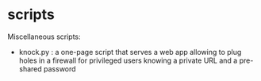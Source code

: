 scripts
=======

Miscellaneous scripts:
 - knock.py : a one-page script that serves a web app allowing to plug holes 
   in a firewall for privileged users knowing a private URL and a pre-shared
   password

